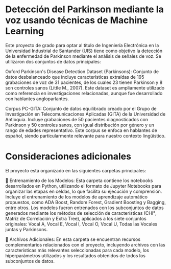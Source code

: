 # Detección del Parkinson mediante la voz usando técnicas de Machine Learning
Este proyecto de grado para optar al título de Ingeniería Electrónica en la Universidad Industrial de Santander (UIS) tiene como objetivo la detección de la enfermedad de Parkinson mediante el análisis de señales de voz. Se utilizaron dos conjuntos de datos principales:

Oxford Parkinson's Disease Detection Dataset (Parkinsons): Conjunto de datos desbalanceado que incluye características extraídas de 195 grabaciones de voz de 31 pacientes, de los cuales 23 tienen Parkinson y 8 son controles sanos (Little M., 2007). Este dataset es ampliamente utilizado como referencia en investigaciones relacionadas, aunque fue desarrollado con hablantes angloparlantes.

Corpus PC-GITA: Conjunto de datos equilibrado creado por el Grupo de Investigación en Telecomunicaciones Aplicadas (GITA) de la Universidad de Antioquia. Incluye grabaciones de 50 pacientes diagnosticados con Parkinson y 50 controles sanos, con igual distribución por género y un rango de edades representativo. Este corpus se enfoca en hablantes de español, siendo particularmente relevante para nuestro contexto lingüístico.
# Consideraciones adicionales
El proyecto está organizado en las siguientes carpetas principales:

📁 Entrenamiento de los Modelos:
Esta carpeta contiene los notebooks desarrollados en Python, utilizando el formato de Jupyter Notebooks para organizar las etapas en celdas, lo que facilita su ejecución y comprensión.  Incluye el entrenamiento de los modelos de aprendizaje automático propuestos, como ADA Boost, Random Forest, Gradient Boosting y Bagging, entre otros. Los modelos fueron entrenados con los subconjuntos de datos generados mediante los métodos de selección de características (CHI², Matriz de Correlación y Extra Tree), aplicados a los siete conjuntos originales: Vocal A, Vocal E, Vocal I, Vocal O, Vocal U, Todas las Vocales juntas y Parkinsons. 

📁 Archivos Adicionales:
En esta carpeta se encuentran recursos complementarios relacionados con el proyecto, incluyendo archivos con las características más relevantes seleccionadas para cada modelo, los hiperparámetros utilizados y los resultados obtenidos de todos los subconjuntos de datos.
